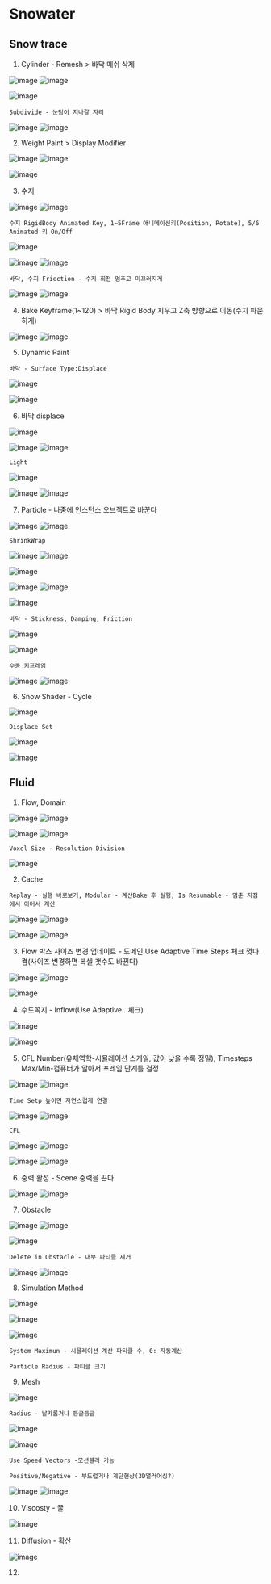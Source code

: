 Snowater
=========


Snow trace
--------------

1. Cylinder - Remesh > 바닥 메쉬 삭제

![image](https://user-images.githubusercontent.com/30430227/185727638-37b8cee3-4731-4501-8de1-22957905126b.png)
![image](https://user-images.githubusercontent.com/30430227/185727647-e9c8823f-28d4-4a2a-b45b-9d6ceeb540d1.png)

![image](https://user-images.githubusercontent.com/30430227/185727675-cee9e770-1e9f-47dd-b594-4ccdc8c99fc4.png)

`Subdivide - 눈덩이 지나갈 자리`

![image](https://user-images.githubusercontent.com/30430227/185727737-d2fb5cb9-beb0-4484-9fc7-cc639b6083a7.png)
![image](https://user-images.githubusercontent.com/30430227/185727742-9187a774-aba0-461c-8061-f24b96eb0f52.png)


2. Weight Paint > Display Modifier

![image](https://user-images.githubusercontent.com/30430227/185727816-e4f6954e-1423-450a-8f52-fa671b78eeeb.png)
![image](https://user-images.githubusercontent.com/30430227/185727855-7363d84f-cea8-4f22-8c80-cdc9631d0df1.png)

![image](https://user-images.githubusercontent.com/30430227/185727858-1e96e376-0bdd-4ef8-b32f-ff60a1e0bb4a.png)


3. 수지

![image](https://user-images.githubusercontent.com/30430227/185727938-ba4b8e6f-6c6b-470c-8266-aa1a6053a228.png)
![image](https://user-images.githubusercontent.com/30430227/185727951-e091c3ce-0a25-482a-b415-db92f630c91b.png)


`수지 RigidBody Animated Key, 1~5Frame 애니메이션키(Position, Rotate), 5/6 Animated 키 On/Off`

![image](https://user-images.githubusercontent.com/30430227/185728145-83062878-9836-4307-9651-570e0932950b.png)

![image](https://user-images.githubusercontent.com/30430227/185728087-0e712521-901f-4427-be14-babfca36f28d.png)
![image](https://user-images.githubusercontent.com/30430227/185728045-b054141f-2e38-4851-9fe2-598e6c166d07.png)


`바닥, 수지 Friection - 수지 회전 멈추고 미끄러지게`

![image](https://user-images.githubusercontent.com/30430227/185728168-6432be08-7a07-4f0f-88ef-9795f5a2a824.png)
![image](https://user-images.githubusercontent.com/30430227/185728265-8128c7c9-9c99-4eda-a357-8f31f43c0209.png)


4. Bake Keyframe(1~120) > 바닥 Rigid Body 지우고 Z축 방향으로 이동(수지 파묻히게)

![image](https://user-images.githubusercontent.com/30430227/185728331-8de37e1c-dfad-4505-a5ea-7b8354f9257c.png)
![image](https://user-images.githubusercontent.com/30430227/185728409-3f68fb6e-ec04-4e92-bd6b-c703a99cd373.png)


5. Dynamic Paint 

`바닥 - Surface Type:Displace`

![image](https://user-images.githubusercontent.com/30430227/185728492-e208132b-b49f-441b-a941-132920b4c571.png)

![image](https://user-images.githubusercontent.com/30430227/185779554-6e7d385c-2526-45f2-99b2-867c3c3943bc.png)


6. 바닥 displace

![image](https://user-images.githubusercontent.com/30430227/185780640-a45eb7a4-48d0-4dda-958c-bb5fe5a1c834.png)

![image](https://user-images.githubusercontent.com/30430227/185780647-151fd088-22c7-42bd-bbc8-4b8bb77d402f.png)
![image](https://user-images.githubusercontent.com/30430227/185780660-6bcf2d38-c110-444d-83e8-891c8793d8ba.png)

`Light`

![image](https://user-images.githubusercontent.com/30430227/185780820-5ff3c90b-6991-459c-90e8-841717591220.png)

![image](https://user-images.githubusercontent.com/30430227/185780788-aa10000e-74c8-4704-ab9c-c6a277d49dff.png)
![image](https://user-images.githubusercontent.com/30430227/185780848-a6f4500d-7b22-4616-abad-4733efaaa0df.png)


7. Particle - 나중에 인스턴스 오브젝트로 바꾼다 

![image](https://user-images.githubusercontent.com/30430227/185780952-6f53eb19-6baa-4bd0-a47c-3641f62618b4.png)
![image](https://user-images.githubusercontent.com/30430227/185780961-64c7b173-6339-4d2f-ac6a-5f48fc1b6d3d.png)

`ShrinkWrap`

![image](https://user-images.githubusercontent.com/30430227/185781198-49768b52-13e1-403a-a79f-4bb1e3933010.png)
![image](https://user-images.githubusercontent.com/30430227/185781203-aff0ea53-1932-4214-9d7c-ce6eb31c21b2.png)

![image](https://user-images.githubusercontent.com/30430227/185781423-dc15c756-c27b-40ff-84e7-224bb64e53ad.png)

![image](https://user-images.githubusercontent.com/30430227/185781291-d7411e32-0737-4f7f-9586-986827360287.png)
![image](https://user-images.githubusercontent.com/30430227/185781434-3bab284f-2aa1-4511-afea-2ce6ef98c8df.png)

![image](https://user-images.githubusercontent.com/30430227/185781552-e55abbc0-d5f4-4a41-ae03-53540d3fdc02.png)


`바닥 - Stickness, Damping, Friction`

![image](https://user-images.githubusercontent.com/30430227/185781486-85b71b36-0a97-481a-8278-0fac7a2d2809.png)

![image](https://user-images.githubusercontent.com/30430227/185781495-f7ee40ab-02b0-48fb-9331-4470953bbb57.png)


`수동 키프레임`

![image](https://user-images.githubusercontent.com/30430227/185781098-69235859-43a5-4d19-853c-fd3e97ca2c42.png)
![image](https://user-images.githubusercontent.com/30430227/185781094-fd09aabf-70a3-48fd-9128-ee5413c59057.png)




6. Snow Shader - Cycle

![image](https://user-images.githubusercontent.com/30430227/185780248-095f1e9a-33e2-4436-98e6-ba3061e403d3.png)

`Displace Set`

![image](https://user-images.githubusercontent.com/30430227/185780263-77af12f3-4821-4750-b41e-8b0121f180a1.png)

![image](https://user-images.githubusercontent.com/30430227/185780307-dc0bdae4-00c8-401f-9b36-fbbfcb6114c5.png)



Fluid 
---------

1. Flow, Domain

![image](https://user-images.githubusercontent.com/30430227/185729150-b8d7765b-433d-47ab-a4a6-e4c2cfea763f.png)
![image](https://user-images.githubusercontent.com/30430227/185729145-1da9af3d-beda-4801-a4fb-b33a23aadb91.png)

![image](https://user-images.githubusercontent.com/30430227/185729176-3549ff31-2f1c-476d-9d78-3c1735fba2cf.png)
![image](https://user-images.githubusercontent.com/30430227/185729174-9bd6a33e-914f-465f-8aef-f2c001fbe560.png)

`Voxel Size - Resolution Division`

![image](https://user-images.githubusercontent.com/30430227/185729186-5a76b0eb-3113-44de-8979-3c95d7886f80.png)

2. Cache 

`Replay - 실행 바로보기, Modular - 계산Bake 후 실행, Is Resumable - 멈춘 지점에서 이어서 계산`

![image](https://user-images.githubusercontent.com/30430227/185729370-a107a093-ee3c-4480-a277-f1804571c064.png)
![image](https://user-images.githubusercontent.com/30430227/185729521-99ed4abf-32b0-416b-9cbd-7a81393d2fa4.png)

![image](https://user-images.githubusercontent.com/30430227/185729654-25e6e7d7-ed30-40d0-a565-a13cf35548ad.png)
![image](https://user-images.githubusercontent.com/30430227/185729644-833ab137-54c8-49fa-ac51-f6568db37b25.png)


3. Flow 박스 사이즈 변경 업데이트 - 도메인 Use Adaptive Time Steps 체크 껏다 켬(사이즈 변경하면 복셀 갯수도 바뀐다)

![image](https://user-images.githubusercontent.com/30430227/185729751-dfb002cd-b171-4c59-9c5c-3d449d170338.png)
![image](https://user-images.githubusercontent.com/30430227/185729788-f7de1df1-170c-4530-8ca4-a10747b55d9c.png)

![image](https://user-images.githubusercontent.com/30430227/185729758-694d266f-d783-4115-a3bb-3132a6e08e62.png)


4. 수도꼭지 - Inflow(Use Adaptive...체크)

![image](https://user-images.githubusercontent.com/30430227/185729931-1c154032-d9b7-426c-9819-71cf3c0c001b.png)

![image](https://user-images.githubusercontent.com/30430227/185729938-1f98d0f3-1f63-431c-9231-deaa8559a96f.png)


5. CFL Number(유체역학-시뮬레이션 스케일, 값이 낮을 수록 정밀), Timesteps Max/Min-컴퓨터가 알아서 프레임 단계를 결정

![image](https://user-images.githubusercontent.com/30430227/185730220-927fccc5-dacc-440e-8946-42ebbbfc406b.png)
![image](https://user-images.githubusercontent.com/30430227/185730226-b69a1744-553d-4a3a-b081-c503082b4aad.png)

`Time Setp 높이면 자연스럽게 연결`

![image](https://user-images.githubusercontent.com/30430227/185730252-5a54769b-3302-430c-9f2f-c8f53bbc6e82.png)
![image](https://user-images.githubusercontent.com/30430227/185730257-fc40aa05-3537-4148-a0bd-56c160193d53.png)

`CFL`

![image](https://user-images.githubusercontent.com/30430227/185730291-ee660da0-bcc1-422c-90c2-b60c656f689a.png)
![image](https://user-images.githubusercontent.com/30430227/185730307-afddc73a-c1e9-4f33-8bf8-4bb8d4ae4d17.png)

![image](https://user-images.githubusercontent.com/30430227/185730296-6ac732a2-0f93-4a56-af91-e7ba86a9e708.png)
![image](https://user-images.githubusercontent.com/30430227/185730303-e17582cc-2f4c-4b97-94eb-d05325d005fa.png)


6. 중력 활성 - Scene 중력을 끈다

![image](https://user-images.githubusercontent.com/30430227/185730355-07be8ccb-dd99-4676-ba23-26f3a64b2133.png)
![image](https://user-images.githubusercontent.com/30430227/185730363-0c14c81a-e5c2-4538-8c75-bfd9619d5b25.png)


7. Obstacle

![image](https://user-images.githubusercontent.com/30430227/185730445-5d2e2def-2630-4be3-8fa3-92b293791bc1.png)
![image](https://user-images.githubusercontent.com/30430227/185730453-0d257c79-a1f7-46cd-8053-e2ab88b33964.png)

![image](https://user-images.githubusercontent.com/30430227/185730511-e3a5d556-4a5c-4d2b-9ef0-18a58876b93a.png)


`Delete in Obstacle - 내부 파티클 제거`

![image](https://user-images.githubusercontent.com/30430227/185730471-1b86eed6-83ad-4955-85ba-4fe4a18c6352.png)
![image](https://user-images.githubusercontent.com/30430227/185730465-b460cdf8-1947-450a-9e5f-ecaf60a6d6c1.png)


8. Simulation Method 

![image](https://user-images.githubusercontent.com/30430227/185730644-5c5ed3a1-416a-4d9c-8401-2460ae640c6c.png)

![image](https://user-images.githubusercontent.com/30430227/185730663-a61a06b6-58d3-49cf-8034-d414d1e10cce.png)

![image](https://user-images.githubusercontent.com/30430227/185730715-045e1407-1c8a-4357-b832-a5d012687c37.png)

`System Maximun - 시뮬레이션 계산 파티클 수, 0: 자동계산`

`Particle Radius - 파티클 크기`


9. Mesh

![image](https://user-images.githubusercontent.com/30430227/185730989-402dc068-a67e-49a1-a4c3-6df3072a2431.png)

`Radius - 날카롭거나 둥글둥글`

![image](https://user-images.githubusercontent.com/30430227/185731003-7585567c-8740-42da-a91a-a62c163864eb.png)

![image](https://user-images.githubusercontent.com/30430227/185730971-1ebcbaaa-eca1-426e-b591-a623dca5fd6d.png)

`Use Speed Vectors -모션블러 가능`

`Positive/Negative - 부드럽거나 계단현상(3D앨러어싱?)`

![image](https://user-images.githubusercontent.com/30430227/185731129-d549c79a-e03b-44ee-af43-eecd2e33bcf5.png)
![image](https://user-images.githubusercontent.com/30430227/185731135-946933eb-fe9c-4890-a157-fd2e4611e900.png)


10. Viscosty - 꿀

![image](https://user-images.githubusercontent.com/30430227/185731181-8927acca-c97b-42b1-bd19-f365f46d9ce1.png)


11. Diffusion - 확산

![image](https://user-images.githubusercontent.com/30430227/185731279-43d5ef19-2d06-498e-ac28-76cf29c86ecb.png)


12. 
